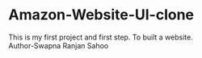 # Amazon-Website-UI-clone
This is my first project and first step. To built a website.
<br>
Author-Swapna Ranjan Sahoo
